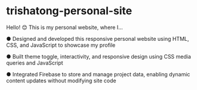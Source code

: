 # trishatong-personal-site
Hello! 😊 This is my personal website, where I...

●	Designed and developed this responsive personal website using HTML, CSS, and JavaScript to showcase my profile

●	Built theme toggle, interactivity, and responsive design using CSS media queries and JavaScript

●	Integrated Firebase to store and manage project data, enabling dynamic content updates without modifying site code
